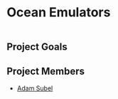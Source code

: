 # Ocean Emulators


```{tableofcontents}
```

## Project Goals

## Project Members

- [Adam Subel](https://github.com/adam-subel)
